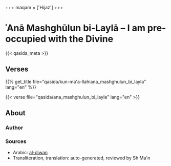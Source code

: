 +++
maqam = ['Hijaz']
+++
# ʾAnā Mashghūlun bi-Laylā – I am pre-occupied with the Divine

{{< qasida_meta >}}

## Verses

{{% get_title  file="qasida/kun-ma'a-llahiana_mashghulun_bi_layla" lang="en" %}}

{{< verse file="qasida/ana_mashghulun_bi_layla" lang="en" >}}

## About

### Author

### Sources

- Arabic: [al-diwan](https://www.aldiwan.net/poem16822.html)
- Transliteration, translation: auto-generated, reviewed by Sh Ma'n
